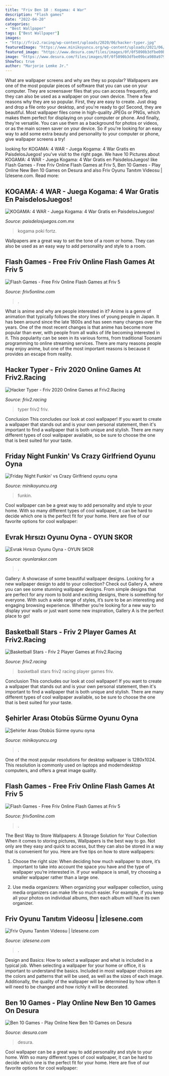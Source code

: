 ```yaml
---
title: "Friv Ben 10 : Kogama: 4 War"
description: "Flash games"
date: "2022-04-20"
categories:
- "Best Wallpaper"
tags: ["Best Wallpaper"]
images:
- "http://friv2.racing/wp-content/uploads/2020/06/hacker-typer.jpg"
featuredImage: "https://www.minikoyuncu.org/wp-content/uploads/2021/06/friday-night-funkin-vs-crazy-girlfriend.jpg"
featured_image: "https://www.desura.com/files/images/0f/0f5090b3dfbe09bca980a979f20e038b_70.jpg"
image: "https://www.desura.com/files/images/0f/0f5090b3dfbe09bca980a979f20e038b_70.jpg"
ShowToc: true
author: "Marjorie Lemke Jr."
---
```



What are wallpaper screens and why are they so popular?
Wallpapers are one of the most popular pieces of software that you can use on your computer. They are screensaver files that you can access frequently, and they can also be used as a wallpaper on your own device. There a few reasons why they are so popular. First, they are easy to create. Just drag and drop a file onto your desktop, and you're ready to go! Second, they are beautiful. Most wallpaper files come in high-quality JPEGs or PNGs, which makes them perfect for displaying on your computer or phone. And finally, they're versatile. You can use them as a background for photos or videos, or as the main screen saver on your device. So if you're looking for an easy way to add some extra beauty and personality to your computer or phone, give wallpaper screens a try!

	

		
looking for KOGAMA: 4 WAR - Juega Kogama: 4 War Gratis en PaisdelosJuegos! you've visit to the right page. We have 10 Pictures about KOGAMA: 4 WAR - Juega Kogama: 4 War Gratis en PaisdelosJuegos! like Flash Games - Free Friv Online Flash Games at Friv 5, Ben 10 Games - Play Online New Ben 10 Games on Desura and also Friv Oyunu Tanıtım Videosu | İzlesene.com. Read more:
		
    
## KOGAMA: 4 WAR - Juega Kogama: 4 War Gratis En PaisdelosJuegos!

<img loading=lazy src="http://img.poki.com/f7f7ae92-1cd6-47cc-a3c9-fae2a7f86010.jpg" onerror="this.onerror=null;this.src='https://tse1.mm.bing.net/th?id=OIP.c2P9_mSWoYBPPe85x-ciNQHaD4&amp;pid=15.1';" alt="KOGAMA: 4 WAR - Juega Kogama: 4 War Gratis en PaisdelosJuegos!">

_Source: paisdelosjuegos.com.mx_

>kogama poki fortz. 

	

Wallpapers are a great way to set the tone of a room or home. They can also be used as an easy way to add personality and style to a room.

    
## Flash Games - Free Friv Online Flash Games At Friv 5

<img loading=lazy src="https://www.friv5online.com/files/images/ae/aea61c2f3287bf578b88c2b3cd701001-420.jpg" onerror="this.onerror=null;this.src='https://tse2.mm.bing.net/th?id=OIP.roDHrz90ZgKzaEd1evun_QAAAA&amp;pid=15.1';" alt="Flash Games - Free Friv Online Flash Games at Friv 5">

_Source: friv5online.com_

>. 

	

What is anime and why are people interested in it?
Anime is a genre of animation that typically follows the story lines of young people in Japan. It has been around since the late 1800s and has seen many changes over the years. One of the most recent changes is that anime has become more popular than ever, with people from all walks of life becoming interested in it. This popularity can be seen in its various forms, from traditional Toonami programming to online streaming services. There are many reasons people may enjoy anime, but one of the most important reasons is because it provides an escape from reality.

    
## Hacker Typer - Friv 2020 Online Games At Friv2.Racing

<img loading=lazy src="http://friv2.racing/wp-content/uploads/2020/06/hacker-typer.jpg" onerror="this.onerror=null;this.src='https://tse4.mm.bing.net/th?id=OIP.Mq3zbP3d9eqyNRfvTYMs7wHaEg&amp;pid=15.1';" alt="Hacker Typer - Friv 2020 Online Games at Friv2.Racing">

_Source: friv2.racing_

>typer friv2 friv. 

	

Conclusion
This concludes our look at cool wallpaper! If you want to create a wallpaper that stands out and is your own personal statement, then it's important to find a wallpaper that is both unique and stylish. There are many different types of cool wallpaper available, so be sure to choose the one that is best suited for your taste.

    
## Friday Night Funkin&#039; Vs Crazy Girlfriend Oyunu Oyna

<img loading=lazy src="https://www.minikoyuncu.org/wp-content/uploads/2021/06/friday-night-funkin-vs-crazy-girlfriend.jpg" onerror="this.onerror=null;this.src='https://tse4.mm.bing.net/th?id=OIP.GFFtjL1ilSs9iXSD-Y48dQAAAA&amp;pid=15.1';" alt="Friday Night Funkin&#039; vs Crazy Girlfriend oyunu oyna">

_Source: minikoyuncu.org_

>funkin. 

	

Cool wallpaper can be a great way to add personality and style to your home. With so many different types of cool wallpaper, it can be hard to decide which one is the perfect fit for your home. Here are five of our favorite options for cool wallpaper: 

    
## Evrak Hırsızı Oyunu Oyna - OYUN SKOR

<img loading=lazy src="https://www.oyunlarskor.com/wp-content/uploads/2018/05/Evrak-Hırsızı-4.jpg" onerror="this.onerror=null;this.src='https://tse4.mm.bing.net/th?id=OIP.qW22DqjzFXQ5Q0fPLRBBgQHaFZ&amp;pid=15.1';" alt="Evrak Hırsızı Oyunu Oyna - OYUN SKOR">

_Source: oyunlarskor.com_

>. 

	

Gallery: A showcase of some beautiful wallpaper designs.
Looking for a new wallpaper design to add to your collection? Check out Gallery A, where you can see some stunning wallpaper designs. From simple designs that are perfect for any room to bold and exciting designs, there is something for everyone. With such a wide range of styles, it’s sure to be an interesting and engaging browsing experience. Whether you’re looking for a new way to display your walls or just want some new inspiration, Gallery A is the perfect place to go!





	
	
    
## Basketball Stars - Friv 2 Player Games At Friv2.Racing

<img loading=lazy src="http://friv2.racing/wp-content/uploads/2020/07/basketball-stars.jpg" onerror="this.onerror=null;this.src='https://tse4.mm.bing.net/th?id=OIP.a9y8IKY90TX2Vo4zTn8f8AHaHa&amp;pid=15.1';" alt="Basketball Stars - Friv 2 Player Games at Friv2.Racing">

_Source: friv2.racing_

>basketball stars friv2 racing player games friv. 

	

Conclusion
This concludes our look at cool wallpaper! If you want to create a wallpaper that stands out and is your own personal statement, then it's important to find a wallpaper that is both unique and stylish. There are many different types of cool wallpaper available, so be sure to choose the one that is best suited for your taste.

    
## Şehirler Arası Otobüs Sürme Oyunu Oyna

<img loading=lazy src="https://www.minikoyuncu.org/wp-content/uploads/2020/12/sehirler-arasi-otobus-surme.jpg" onerror="this.onerror=null;this.src='https://tse1.mm.bing.net/th?id=OIP._wFotbAEweC024ZdpVpaVAAAAA&amp;pid=15.1';" alt="Şehirler Arası Otobüs Sürme oyunu oyna">

_Source: minikoyuncu.org_

>. 

	

One of the most popular resolutions for desktop wallpaper is 1280x1024. This resolution is commonly used on laptops and moderndesktop computers, and offers a great image quality.

    
## Flash Games - Free Friv Online Flash Games At Friv 5

<img loading=lazy src="https://www.friv5online.com/files/images/83/83cf4f34a9c7ac6d7e14254399e7fc51-420.jpg" onerror="this.onerror=null;this.src='https://tse3.mm.bing.net/th?id=OIP.w0udnR2W50ooG1voQyLCLQAAAA&amp;pid=15.1';" alt="Flash Games - Free Friv Online Flash Games at Friv 5">

_Source: friv5online.com_

>. 

	

The Best Way to Store Wallpapers: A Storage Solution for Your Collection
When it comes to storing pictures, Wallpapers is the best way to go. Not only are they easy and quick to access, but they can also be stored in a way that is convenient for you. Here are five tips on how to store wallpapers:
1) Choose the right size: When deciding how much wallpaper to store, it’s important to take into account the space you have and the type of wallpaper you’re interested in. If your wallspace is small, try choosing a smaller wallpaper rather than a large one.

2) Use media organizers: When organizing your wallpaper collection, using media organizers can make life so much easier. For example, if you keep all your photos on individual albums, then each album will have its own organizer.

    
## Friv Oyunu Tanıtım Videosu | İzlesene.com

<img loading=lazy src="https://i1.imgiz.com/rshots/7637/friv-oyunu-tanitim-videosu_7637580-00_600x315.jpg" onerror="this.onerror=null;this.src='https://tse3.mm.bing.net/th?id=OIP.8Tp4ibAcG0dkt0Jmekp7_gAAAA&amp;pid=15.1';" alt="Friv Oyunu Tanıtım Videosu | İzlesene.com">

_Source: izlesene.com_

>. 

	

Design and Basics: How to select a wallpaper and what is included in a typical job.
When selecting a wallpaper for your home or office, it is important to understand the basics. Included in most wallpaper choices are the colors and patterns that will be used, as well as the sizes of each image. Additionally, the quality of the wallpaper will be determined by how often it will need to be changed and how richly it will be decorated.

    
## Ben 10 Games - Play Online New Ben 10 Games On Desura

<img loading=lazy src="https://www.desura.com/files/images/0f/0f5090b3dfbe09bca980a979f20e038b_70.jpg" onerror="this.onerror=null;this.src='https://tse2.mm.bing.net/th?id=OIP.Izb4Kt0KPBJN0I_7NWgoEAHaHa&amp;pid=15.1';" alt="Ben 10 Games - Play Online New Ben 10 Games on Desura">

_Source: desura.com_

>desura. 

	

Cool wallpaper can be a great way to add personality and style to your home. With so many different types of cool wallpaper, it can be hard to decide which one is the perfect fit for your home. Here are five of our favorite options for cool wallpaper: 

